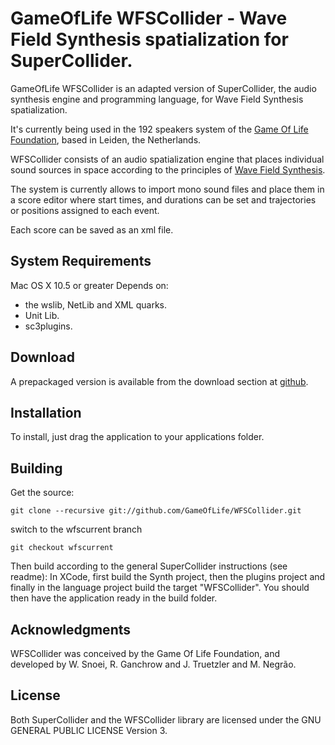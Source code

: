 GameOfLife WFSCollider - Wave Field Synthesis spatialization for SuperCollider.
===============================================================================

GameOfLife WFSCollider is an adapted version of SuperCollider, the audio synthesis engine and programming language, for Wave Field Synthesis spatialization.

It's currently being used in the 192 speakers system of the [Game Of Life Foundation](http://gameoflife.nl/en), based in Leiden, the Netherlands.

WFSCollider consists of an audio spatialization engine that places individual sound sources in space according to the principles of [Wave Field Synthesis](http://en.wikipedia.org/wiki/Wave_field_synthesis).

The system is currently allows to import mono sound files and place them in a score editor where start times, and durations can be set and trajectories or positions assigned to each event.

Each score can be saved as an xml file.

## System Requirements ##

Mac OS X 10.5 or greater
Depends on:

* the wslib, NetLib and XML quarks.
* Unit Lib.
* sc3plugins.

## Download ##

A prepackaged version is available from the download section at [github](https://github.com/GameOfLife/WFSCollider).

## Installation ##

To install, just drag the application to your applications folder.

## Building ##

Get the source:

	git clone --recursive git://github.com/GameOfLife/WFSCollider.git

switch to the wfscurrent branch

	git checkout wfscurrent

Then build according to the general SuperCollider instructions (see readme): In XCode, first build the Synth project, then the plugins project and finally in the language project build the target "WFSCollider". You should then have the application ready in the build folder.

## Acknowledgments ##
WFSCollider was conceived by the Game Of Life Foundation, and developed by W. Snoei, R. Ganchrow and J. Truetzler and M. Negrão.

## License ##
Both SuperCollider and the WFSCollider library are licensed under the GNU GENERAL PUBLIC LICENSE Version 3.  

